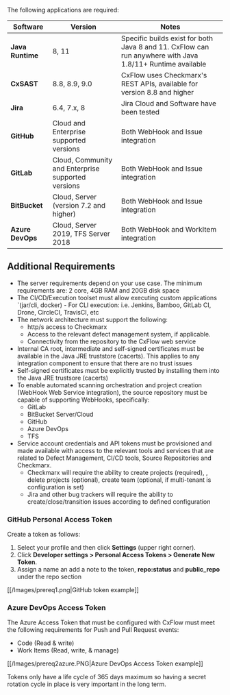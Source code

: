 The following applications are required:

| Software | Version | Notes |
| -------- | ------- | ----- |
| **Java Runtime** | 8, 11 | Specific builds exist for both Java 8 and 11. CxFlow can run anywhere with Java 1.8/11+ Runtime available |
| **CxSAST** | 8.8, 8.9, 9.0 | CxFlow uses Checkmarx's REST APIs, available for version 8.8 and higher |
| **Jira** | 6.4, 7.x, 8 | Jira Cloud and Software have been tested |
| **GitHub** | Cloud and Enterprise supported versions | Both WebHook and Issue integration |
| **GitLab** | Cloud, Community and Enterprise supported versions | Both WebHook and Issue integration |
| **BitBucket** | Cloud, Server (version 7.2 and higher) | Both WebHook and Issue integration |
| **Azure DevOps** | Cloud, Server 2019, TFS Server 2018 | Both WebHook and WorkItem integration |

## Additional Requirements
* The server requirements depend on your use case. The minimum requirements are: 2 core, 4GB RAM and 20GB disk space
* The CI/CD/Execution toolset must allow executing custom applications  `(jar/cli, docker) - For CLI execution: i.e. Jenkins, Bamboo, GitLab CI, Drone, CircleCI, TravisCI, etc
* The network architecture must support the following:
  * http/s access to Checkmarx
  * Access to the relevant defect management system, if applicable.
  * Connectivity from the repository to the CxFlow web service
* Internal CA root, intermediate and self-signed certificates must be available in the Java JRE truststore (cacerts). This applies to any integration component to ensure that there are no trust issues
* Self-signed certificates must be explicitly trusted by installing them into the Java JRE trustsore (cacerts)
* To enable automated scanning orchestration and project creation (WebHook Web Service integration), the source repository must be capable of supporting WebHooks, specifically:
  * GitLab
  * BitBucket Server/Cloud
  * GitHub
  * Azure DevOps
  * TFS
* Service account credentials and API tokens must be provisioned and made available with access to the relevant tools and services that are related to Defect Management, CI/CD tools, Source Repositories and Checkmarx.
  * Checkmarx will require the ability to create projects (required), , delete projects (optional), create team (optional, if multi-tenant is configuration is set)
  * Jira and other bug trackers will require the ability to create/close/transition issues according to defined configuration

### GitHub Personal Access Token
Create a token as follows:
1. Select your profile and then click **Settings** (upper right corner).
1. Click **Developer settings > Personal Access Tokens > Generate New Token**.
1. Assign a name an add a note to the token, **repo:status** and **public_repo** under the repo section

[[/Images/prereq1.png|GitHub token example]]

### Azure DevOps Access Token
The Azure Access Token that must be configured with CxFlow must meet the following requirements for Push and Pull Request events:
* Code (Read & write)
* Work Items (Read, write, & manage)

[[/Images/prereq2azure.PNG|Azure DevOps Access Token example]]

Tokens only have a life cycle of 365 days maximum so having a secret rotation cycle in place is very important in the long term.